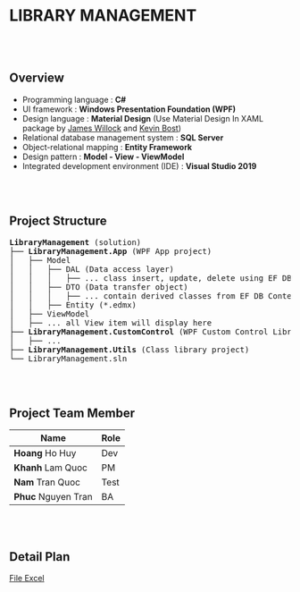 # LIBRARY MANAGEMENT

<br>
<br>

## Overview                
- Programming language : **C#**
- UI framework : **Windows Presentation Foundation (WPF)**
- Design language : **Material Design** (Use Material Design In XAML package by [James Willock][ButchersBoy] and [Kevin Bost][Keboo])
- Relational database management system : **SQL Server**
- Object-relational mapping : **Entity Framework**
- Design pattern : **Model - View - ViewModel**
- Integrated development environment (IDE) : **Visual Studio 2019**

<br>
<br>

## Project Structure
<pre>
<b>LibraryManagement</b> (solution)
├── <b>LibraryManagement.App</b> (WPF App project)
│   ├── Model
│   │   ├── DAL (Data access layer)
│   │   │   ├── ... class insert, update, delete using EF DB Context
│   │   ├── DTO (Data transfer object)
│   │   │   ├── ... contain derived classes from EF DB Context
│   │   ├── Entity (*.edmx)
│   ├── ViewModel
│   ├── ... all View item will display here
├── <b>LibraryManagement.CustomControl</b> (WPF Custom Control Library project)
│   ├── ... 
├── <b>LibraryManagement.Utils</b> (Class library project)
└── LibraryManagement.sln
</pre>

<br>
<br>

## Project Team Member

| Name                  | Role		|
| ----------------------|-----------|
| **Hoang** Ho Huy      | Dev		|
| **Khanh** Lam Quoc    | PM		|
| **Nam** Tran Quoc     | Test		|
| **Phuc** Nguyen Tran  | BA		|

<br>
<br>

## Detail Plan
[File Excel](./DetailPlan.xlsx)

[ButchersBoy]: https://github.com/ButchersBoy
[Keboo]: https://github.com/Keboo
